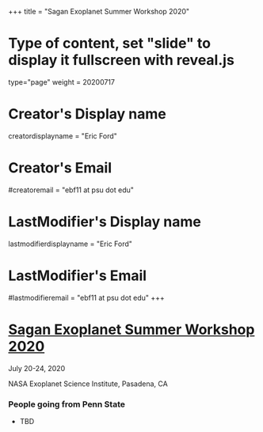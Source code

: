 +++
title = "Sagan Exoplanet Summer Workshop 2020"
# Type of content, set "slide" to display it fullscreen with reveal.js
type="page"
weight = 20200717

# Creator's Display name
creatordisplayname = "Eric Ford"
# Creator's Email
#creatoremail = "ebf11 at psu dot edu"
# LastModifier's Display name
lastmodifierdisplayname = "Eric Ford"
# LastModifier's Email
#lastmodifieremail = "ebf11 at psu dot edu"
+++

# [Sagan Exoplanet Summer Workshop 2020](http://nexsci.caltech.edu/workshop/2020/)

July 20-24, 2020

NASA Exoplanet Science Institute, Pasadena, CA

### People going from Penn State
- TBD

